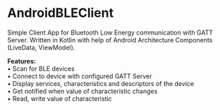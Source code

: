 # AndroidBLEClient
Simple Client App for Bluetooth Low Energy communication with GATT Server. Written in Kotlin with help of Android Architecture Components (LiveData, ViewModel).

<b>Features:</b><br>
  •  Scan for BLE devices<br>
  •  Connect to device with configured GATT Server<br>
  •  Display services, characteristics and descriptors of the device<br>
  •  Get notified when value of characteristic changes<br>
  •  Read, write value of characteristic<br>
